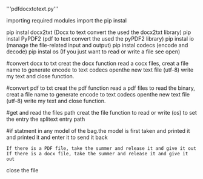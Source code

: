   '''pdfdocxtotext.py''' 

importing required modules
import the pip instal 

pip instal docx2txt (Docx to text convert the used the docx2txt library)
pip instal PyPDF2 (pdf to text convert the used the pyPDF2 library)
pip instal io (manage the file-related input and output)
pip instal codecs (encode and decode)
pip instal os (If you just want to read or write a file see open)

#convert docx to txt
creat the docx function read a cocx files, creat a file name to generate encode
to text  codecs openthe new text file (utf-8) write my text and close function.

#convert pdf to txt
creat the pdf function read a pdf files to read the binary, creat a file name to generate encode
to text  codecs openthe new text file (utf-8) write my text and close function.

#get and read the files path
creat the file function to read or write (os) to set the entry the splitext entry path

#if statment
in any model of the bag.the model is first taken and printed it 
    and printed it and enter it to send it back
	
	If there is a PDF file, take the summer and release it and give it out
	If there is a docx file, take the summer and release it and give it out

close the file
